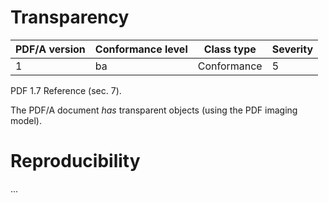 # Transparency

| PDF/A version | Conformance level | Class type  | Severity |
| ------------- | ----------------- | ----------  | -------- |
| 1             | ba                | Conformance | 5        |

PDF 1.7 Reference (sec. 7).

The PDF/A document _has_ transparent objects (using the PDF imaging model).

# Reproducibility
...